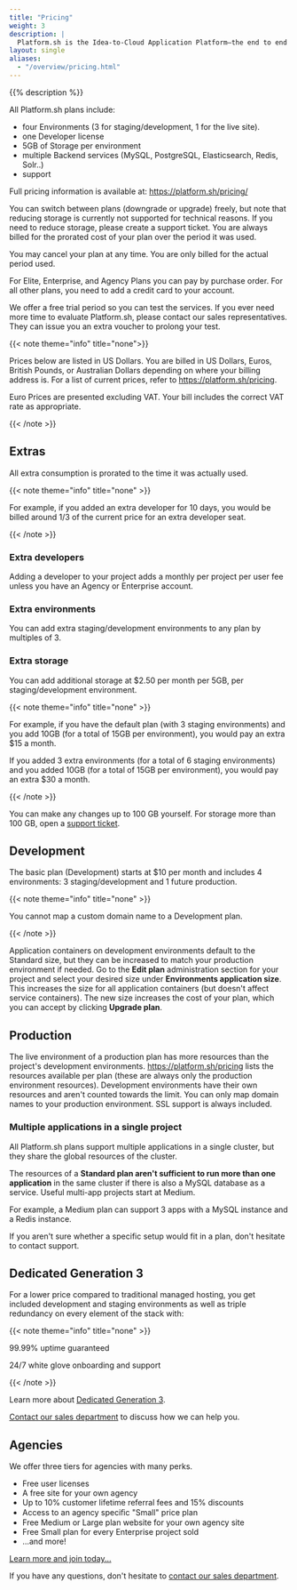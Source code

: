 ```yaml
---
title: "Pricing"
weight: 3
description: |
  Platform.sh is the Idea-to-Cloud Application Platform—the end to end solution to develop and deploy web apps and sites. We offer a free trial period so you can test the service and see how great it is.
layout: single
aliases:
  - "/overview/pricing.html"
---
```


{{% description %}}

All Platform.sh plans include:

* four Environments (3 for staging/development, 1 for the live site).
* one Developer license
* 5GB of Storage per environment
* multiple Backend services (MySQL, PostgreSQL, Elasticsearch, Redis, Solr..)
* support

Full pricing information is available at: https://platform.sh/pricing/

You can switch between plans (downgrade or upgrade) freely,
but note that reducing storage is currently not supported for technical reasons.
If you need to reduce storage, please create a support ticket.
You are always billed for the prorated cost of your plan over the period it was used.

You may cancel your plan at any time. You are only billed for the actual period used.

For Elite, Enterprise, and Agency Plans you can pay by purchase order.
For all other plans, you need to add a credit card to your account.

We offer a free trial period so you can test the services.
If you ever need more time to evaluate Platform.sh,
please contact our sales representatives.
They can issue you an extra voucher to prolong your test.

{{< note theme="info" title="none">}}

Prices below are listed in US Dollars.
You are billed in US Dollars, Euros, British Pounds, or Australian Dollars
depending on where your billing address is.
For a list of current prices, refer to https://platform.sh/pricing.

Euro Prices are presented excluding VAT.
Your bill includes the correct VAT rate as appropriate.

{{< /note >}}

## Extras

All extra consumption is prorated to the time it was actually used.

{{< note theme="info" title="none" >}}

For example, if you added an extra developer for 10 days,
you would be billed around 1/3 of the current price for an extra developer seat.

{{< /note >}}

### Extra developers

Adding a developer to your project adds a monthly per project per user fee
unless you have an Agency or Enterprise account.

### Extra environments

You can add extra staging/development environments to any plan by multiples of 3.

### Extra storage

You can add additional storage at $2.50 per month per 5GB,
per staging/development environment.

{{< note theme="info" title="none" >}}

For example, if you have the default plan (with 3 staging environments)
and you add 10GB (for a total of 15GB per environment),
you would pay an extra $15 a month.

If you added 3 extra environments (for a total of 6 staging environments)
and you added 10GB (for a total of 15GB per environment),
you would pay an extra $30 a month.

{{< /note >}}

You can make any changes up to 100&nbsp;GB yourself.
For storage more than 100&nbsp;GB, open a [support ticket](https://console.platform.sh/-/users/~/tickets).

## Development

The basic plan (Development) starts at $10 per month
and includes 4 environments: 3 staging/development and 1 future production.

{{< note theme="info" title="none" >}}

You cannot map a custom domain name to a Development plan.

{{< /note >}}

Application containers on development environments default to the Standard size,
but they can be increased to match your production environment if needed.
Go to the **Edit plan** administration section for your project
and select your desired size under **Environments application size**.
This increases the size for all application containers (but doesn't affect service containers).
The new size increases the cost of your plan,
which you can accept by clicking **Upgrade plan**.

## Production

The live environment of a production plan has more resources than the project's development environments.
https://platform.sh/pricing lists the resources available per plan
(these are always only the production environment resources).
Development environments have their own resources
and aren't counted towards the limit.
You can only map domain names to your production environment.
SSL support is always included.

### Multiple applications in a single project

All Platform.sh plans support multiple applications in a single cluster,
but they share the global resources of the cluster.

The resources of a **Standard plan aren't sufficient to run more than one application** in the same cluster
if there is also a MySQL database as a service.
Useful multi-app projects start at Medium.

For example, a Medium plan can support 3 apps
with a MySQL instance and a Redis instance.

If you aren't sure whether a specific setup would fit in a plan,
don't hesitate to contact support.

## Dedicated Generation 3

For a lower price compared to traditional managed hosting,
you get included development and staging environments
as well as triple redundancy on every element of the stack with:

{{< note theme="info" title="none" >}}

99.99% uptime guaranteed

24/7 white glove onboarding and support

{{< /note >}}

Learn more about [Dedicated Generation 3](/dedicated-gen-3/overview).

[Contact our sales department](https://platform.sh/contact/) to discuss how we can help you.

## Agencies

We offer three tiers for agencies with many perks.

* Free user licenses
* A free site for your own agency
* Up to 10% customer lifetime referral fees and 15% discounts
* Access to an agency speciﬁc "Small" price plan
* Free Medium or Large plan website for your own agency site
* Free Small plan for every Enterprise project sold
* &hellip;and more!

[Learn more and join today...](https://platform.sh/solutions/agency)

If you have any questions,
don't hesitate to [contact our sales department](https://platform.sh/contact/).
